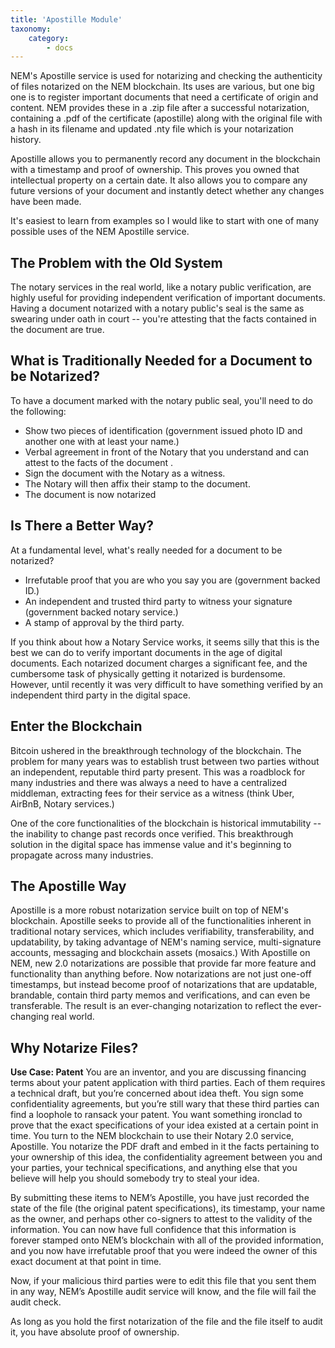 ```yaml
---
title: 'Apostille Module'
taxonomy:
    category:
        - docs
---
```


NEM's Apostille service is used for notarizing and checking the authenticity of files notarized on the NEM blockchain. Its uses are various, but one big one is to register important documents that need a certificate of origin and content. NEM provides these in a .zip file after a successful notarization, containing a .pdf of the certificate (apostille) along with the original file with a hash in its filename and updated .nty file which is your notarization history.

Apostille allows you to permanently record any document in the blockchain with a timestamp and proof of ownership. This proves you owned that intellectual property on a certain date. It also allows you to compare any future versions of your document and instantly detect whether any changes have been made.

It's easiest to learn from examples so I would like to start with one of many possible uses of the NEM Apostille service.

## The Problem with the Old System
The notary services in the real world, like a notary public verification, are highly useful for providing independent verification of important documents. Having a document notarized with a notary public's seal is the same as swearing under oath in court -- you're attesting that the facts contained in the document are true.

## What is Traditionally Needed for a Document to be Notarized?
To have a document marked with the notary public seal, you'll need to do the following: 
* Show two pieces of identification (government issued photo ID and another one with at least your name.) 
* Verbal agreement in front of the Notary that you understand and can attest to the facts of the document .
* Sign the document with the Notary as a witness.
* The Notary will then affix their stamp to the document.
* The document is now notarized

## Is There a Better Way?
At a fundamental level, what's really needed for a document to be notarized? 
* Irrefutable proof that you are who you say you are (government backed ID.)
* An independent and trusted third party to witness your signature (government backed notary service.)
* A stamp of approval by the third party.

If you think about how a Notary Service works, it seems silly that this is the best we can do to verify important documents in the age of digital documents. Each notarized document charges a significant fee, and the cumbersome task of physically getting it notarized is burdensome. However, until recently it was very difficult to have something verified by an independent third party in the digital space.

## Enter the Blockchain
Bitcoin ushered in the breakthrough technology of the blockchain. The problem for many years was to establish trust between two parties without an independent, reputable third party present. This was a roadblock for many industries and there was always a need to have a centralized middleman, extracting fees for their service as a witness (think Uber, AirBnB, Notary services.)

One of the core functionalities of the blockchain is historical immutability -- the inability to change past records once verified. This breakthrough solution in the digital space has immense value and it's beginning to propagate across many industries.

## The Apostille Way
Apostille is a more robust notarization service built on top of NEM's blockchain. Apostille seeks to provide all of the functionalities inherent in traditional notary services, which includes verifiability, transferability, and updatability, by taking advantage of NEM's naming service, multi-signature accounts, messaging and blockchain assets (mosaics.) With Apostille on NEM, new 2.0 notarizations are possible that provide far more feature and functionality than anything before. Now notarizations are not just one-off timestamps, but instead become proof of notarizations that are updatable, brandable, contain third party memos and verifications, and can even be transferable. The result is an ever-changing notarization to reflect the ever-changing real world.

## Why Notarize Files?
**Use Case: Patent**
You are an inventor, and you are discussing financing terms about your patent application with third parties. Each of them requires a technical draft, but you’re concerned about idea theft. You sign some confidentiality agreements, but you’re still wary that these third parties can find a loophole to ransack your patent. You want something ironclad to prove that the exact specifications of your idea existed at a certain point in time. You turn to the NEM blockchain to use their Notary 2.0 service, Apostille. You notarize the PDF draft and embed in it the facts pertaining to your ownership of this idea, the confidentiality agreement between you and your parties, your technical specifications, and anything else that you believe will help you should somebody try to steal your idea.

By submitting these items to NEM’s Apostille, you have just recorded the state of the file (the original patent specifications), its timestamp, your name as the owner, and perhaps other co-signers to attest to the validity of the information. You can now have full confidence that this information is forever stamped onto NEM’s blockchain with all of the provided information, and you now have irrefutable proof that you were indeed the owner of this exact document at that point in time.

Now, if your malicious third parties were to edit this file that you sent them in any way, NEM’s Apostille audit service will know, and the file will fail the audit check.

As long as you hold the first notarization of the file and the file itself to audit it, you have absolute proof of ownership.